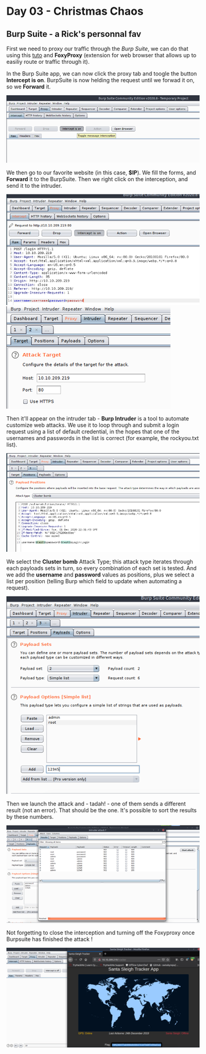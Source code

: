 # Day 03 - Christmas Chaos

## Burp Suite - a Rick's personnal fav

First we need to proxy our traffic through the *Burp Suite*, we can do that using this [tuto](https://portswigger.net/burp/documentation/desktop/getting-started/proxy-setup/browser) and __FoxyProxy__ (extension for web browser that allows up to easiliy route or traffic through it).

In the Burp Suite app, we can now click the proxy tab and toogle the button __Intercept is on__. BurpSuite is now helding the request until we forwad it on, so we __Forward__ it.

![proxy-toggle](https://github.com/oghobhainn/TryHackMe/blob/main/images/adventofcyber/day03/proxy-toggle.png)

We then go to our favorite website (in this case, __$IP__). We fill the forms, and __Forward__ it to the BurpSuite. Then we right click on the interception, and send it to the intruder.

![fill-and-forward](https://github.com/oghobhainn/TryHackMe/blob/main/images/adventofcyber/day03/fill-and-forward.png)
![intruder-tab1](https://github.com/oghobhainn/TryHackMe/blob/main/images/adventofcyber/day03/intruder-tab1.png)

Then it'll appear on the intruder tab - __Burp Intruder__ is a tool to automate customize web attacks. We use it to loop through and submit a login request using a list of default credential, in the hopes that one of the usernames and passwords in the list is correct (for example, the rockyou.txt list).

![intruder-tab2](https://github.com/oghobhainn/TryHackMe/blob/main/images/adventofcyber/day03/intruder-tab2.png)

We select the __Cluster bomb__ Attack Type; this attack type iterates through each payloads sets in turn, so every combination of each set is tested.
And we add the __username__ and __password__ values as positions, plus we select a list per position (telling Burp which field to update when automating a request).

![add-payload](https://github.com/oghobhainn/TryHackMe/blob/main/images/adventofcyber/day03/add-payload.png)

Then we launch the attack and - tadah! - one of them sends a different result (not an error). That should be the one. It's possible to sort the results by these numbers.

![attack-results](https://github.com/oghobhainn/TryHackMe/blob/main/images/adventofcyber/day03/attack-results.png)

Not forgetting to close the interception and turning off the Foxyproxy once Burpsuite has finished the attack !

![final-flag](https://github.com/oghobhainn/TryHackMe/blob/main/images/adventofcyber/day03/final-flag.png)
